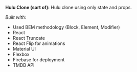 **Hulu Clone (sort of):** Hulu clone using only state and props.

_Built with:_

- Used BEM methodology (Block, Element, Modifier)
- React
- React Truncate
- React Flip for animations
- Material UI
- Flexbox
- Firebase for deployment
- TMDB API
